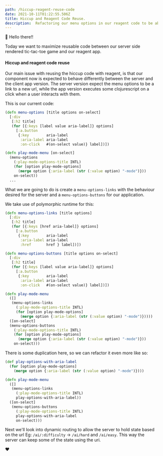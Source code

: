 ```yaml
---
path: /hiccup-reagent-reuse-code
date: 2021-10-11T01:22:55.506Z
title: Hiccup and Reagent Code Reuse. 
description:  Refactoring our menu options in our reagent code to be able to change behaviour of interactive elements.
---
```

👋 Hello there!!

Today we want to maximize reusable code between our server side rendered tic-tac-toe game and
our reagent app.

#### Hiccup and reagent code reuse
Our main issue with reusing the hiccup code with reagent, is that our component now 
is expected to behave differently between the server and the client app version.
The server version expect the menu options to be a link to a new url, while the app version
executes some clojurescript on a click when a user interacts with them. 

This is our current code:
```clojure
(defn menu-options [title options on-select]
  [:div
   [:h2 title]
   (for [{:keys [label value aria-label]} options]
     [:a.button
      {:key        aria-label
       :aria-label aria-label
       :on-click   #(on-select value)} label])])

(defn play-mode-menu [on-select]
  (menu-options
    (:play-mode-options-title INTL)
    (for [option play-mode-options]
      (merge option {:aria-label (str (:value option) "-mode")}))
    on-select))
  ...
```

What we are going to do is create a `menu-options-links` with the behaviour desired for the server
and a `menu-options-buttons` for our application.

We take use of polymorphic runtime for this:
```clojure
(defn menu-options-links [title options]
  [:div
   [:h2 title]
   (for [{:keys [href aria-label]} options]
     [:a.button
      {:key        aria-label
       :aria-label aria-label
       :href       href } label])])

(defn menu-options-buttons [title options on-select]
  [:div
   [:h2 title]
   (for [{:keys [label value aria-label]} options]
     [:a.button
      {:key        aria-label
       :aria-label aria-label
       :on-click   #(on-select value)} label])])

(defn play-mode-menu
  ([]
   (menu-options-links
     (:play-mode-options-title INTL)
     (for [option play-mode-options]
       (merge option {:aria-label (str (:value option) "-mode")}))))
  ([on-select]
  (menu-options-buttons
    (:play-mode-options-title INTL)
    (for [option play-mode-options]
      (merge option {:aria-label (str (:value option) "-mode")}))
    on-select)))
```

There is some duplication here, so we can refactor it even more like so:
```clojure
(def play-options-with-aria-label
  (for [option play-mode-options]
    (merge option {:aria-label (str (:value option) "-mode")})))

(defn play-mode-menu
  ([]
   (menu-options-links
     (:play-mode-options-title INTL)
     play-options-with-aria-label))
  ([on-select]
   (menu-options-buttons
     (:play-mode-options-title INTL)
     play-options-with-aria-label
     on-select)))
```

Next we'll look into dynamic routing to allow the server to hold state based on the url
Eg: `/ai/:difficulty` -> `/ai/hard` and `/ai/easy`. This way the server can keep some of the state using the
uri. 

❤️


